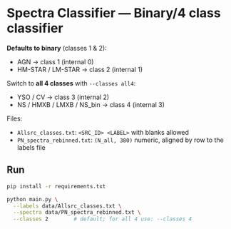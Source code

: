 
# Spectra Classifier — Binary/4 class classifier

**Defaults to binary** (classes 1 & 2):
- AGN → class 1 (internal 0)
- HM-STAR / LM-STAR → class 2 (internal 1)

Switch to **all 4 classes** with `--classes all4`:
- YSO / CV → class 3 (internal 2)
- NS / HMXB / LMXB / NS_bin → class 4 (internal 3)

Files:
- `Allsrc_classes.txt`: `<SRC_ID> <LABEL>` with blanks allowed
- `PN_spectra_rebinned.txt`: `(N_all, 380)` numeric, aligned by row to the labels file

## Run
```bash
pip install -r requirements.txt

python main.py \
  --labels data/Allsrc_classes.txt \
  --spectra data/PN_spectra_rebinned.txt \
  --classes 2        # default; for all 4 use: --classes 4

```
